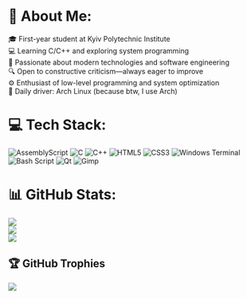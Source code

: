 # 💫 About Me:
🎓 First-year student at Kyiv Polytechnic Institute<br>💻 Learning C/C++ and exploring system programming<br>🚀 Passionate about modern technologies and software engineering<br>🔍 Open to constructive criticism—always eager to improve<br>⚙️ Enthusiast of low-level programming and system optimization<br>🐧 Daily driver: Arch Linux (because btw, I use Arch)<br>


# 💻 Tech Stack:
![AssemblyScript](https://img.shields.io/badge/assembly%20script-%23000000.svg?style=for-the-badge&logo=assemblyscript&logoColor=white) ![C](https://img.shields.io/badge/c-%2300599C.svg?style=for-the-badge&logo=c&logoColor=white) ![C++](https://img.shields.io/badge/c++-%2300599C.svg?style=for-the-badge&logo=c%2B%2B&logoColor=white) ![HTML5](https://img.shields.io/badge/html5-%23E34F26.svg?style=for-the-badge&logo=html5&logoColor=white) ![CSS3](https://img.shields.io/badge/css3-%231572B6.svg?style=for-the-badge&logo=css3&logoColor=white) ![Windows Terminal](https://img.shields.io/badge/Windows%20Terminal-%234D4D4D.svg?style=for-the-badge&logo=windows-terminal&logoColor=white) ![Bash Script](https://img.shields.io/badge/bash_script-%23121011.svg?style=for-the-badge&logo=gnu-bash&logoColor=white) ![Qt](https://img.shields.io/badge/Qt-%23217346.svg?style=for-the-badge&logo=Qt&logoColor=white) ![Gimp](https://img.shields.io/badge/Gimp-657D8B?style=for-the-badge&logo=gimp&logoColor=FFFFFF)
# 📊 GitHub Stats:
![](https://github-readme-stats.vercel.app/api?username=boshinomikoto&theme=dark&hide_border=false&include_all_commits=true&count_private=true)<br/>
![](https://github-readme-streak-stats.herokuapp.com/?user=boshinomikoto&theme=dark&hide_border=false)<br/>
![](https://github-readme-stats.vercel.app/api/top-langs/?username=boshinomikoto&theme=dark&hide_border=false&include_all_commits=true&count_private=true&layout=compact)

## 🏆 GitHub Trophies
![](https://github-profile-trophy.vercel.app/?username=boshinomikoto&theme=radical&no-frame=false&no-bg=true&margin-w=4)


<!-- Proudly created with GPRM ( https://gprm.itsvg.in ) -->
